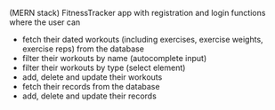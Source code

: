 (MERN stack) FitnessTracker app with registration and login functions where the user can

- fetch their dated workouts (including exercises, exercise weights, exercise reps) from the database
- filter their workouts by name (autocomplete input)
- filter their workouts by type (select element)
- add, delete and update their workouts
- fetch their records from the database
- add, delete and update their records
